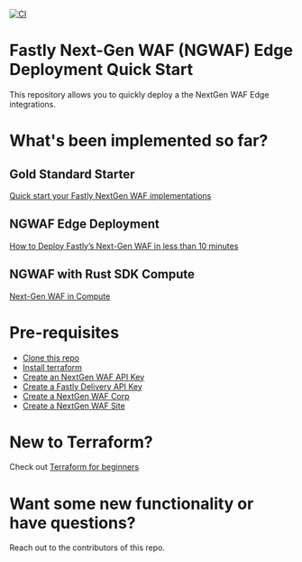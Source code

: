 [![CI](https://github.com/fastly/security-use-cases/actions/workflows/github-action.yml/badge.svg)](https://github.com/fastly/security-use-cases/actions/workflows/github-action.yml)

# Fastly Next-Gen WAF (NGWAF) Edge Deployment Quick Start
This repository allows you to quickly deploy a the NextGen WAF Edge integrations.

# What's been implemented so far?
## Gold Standard Starter
[Quick start your Fastly NextGen WAF implementations](https://github.com/fastly/security-use-cases/tree/main/gold-standard-starter)

## NGWAF Edge Deployment
[How to Deploy Fastly’s Next-Gen WAF in less than 10 minutes](https://www.fastly.com/blog/how-to-deploy-fastlys-next-gen-waf-in-less-than-10-minutes)

## NGWAF with Rust SDK Compute
[Next-Gen WAF in Compute](https://www.fastly.com/documentation/solutions/tutorials/next-gen-waf-compute/)

# Pre-requisites
* [Clone this repo](https://docs.github.com/en/repositories/creating-and-managing-repositories/cloning-a-repository)
* [Install terraform](https://developer.hashicorp.com/terraform/downloads)
* [Create an NextGen WAF API Key](https://docs.fastly.com/signalsciences/developer/using-our-api/#about-api-access-tokens)
* [Create a Fastly Delivery API Key](some_link)
* [Create a NextGen WAF Corp](some_link)
* [Create a NextGen WAF Site](some_link)

# New to Terraform?
Check out [Terraform for beginners](https://geekflare.com/terraform-for-beginners/)

# Want some new functionality or have questions?
Reach out to the contributors of this repo.

